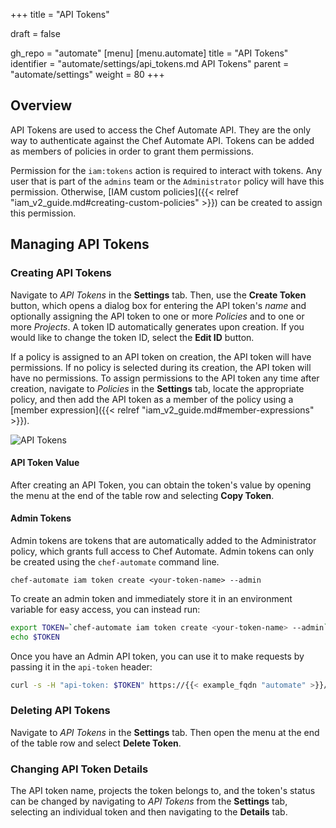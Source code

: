 +++
title = "API Tokens"

draft = false

gh_repo = "automate"
[menu]
  [menu.automate]
    title = "API Tokens"
    identifier = "automate/settings/api_tokens.md API Tokens"
    parent = "automate/settings"
    weight = 80
+++

## Overview

API Tokens are used to access the Chef Automate API. They are the only way to authenticate against the Chef Automate API. Tokens can be added as members of policies in order to grant them permissions.

Permission for the `iam:tokens` action is required to interact with tokens. Any user that is part of the `admins` team or the `Administrator` policy will have this permission. Otherwise, [IAM custom policies]({{< relref "iam_v2_guide.md#creating-custom-policies" >}}) can be created to assign this permission.

## Managing API Tokens

### Creating API Tokens

Navigate to _API Tokens_ in the **Settings** tab. Then, use the **Create Token** button, which opens a dialog box for entering the API token's _name_ and optionally assigning the API token to one or more _Policies_ and to one or more _Projects_. A token ID automatically generates upon creation. If you would like to change the token ID, select the **Edit ID** button.

If a policy is assigned to an API token on creation, the API token will have permissions. If no policy is selected during its creation, the API token will have no permissions. To assign permissions to the API token any time after creation, navigate to _Policies_ in the **Settings** tab, locate the appropriate policy, and then add the API token as a member of the policy using a [member expression]({{< relref "iam_v2_guide.md#member-expressions" >}}).

![API Tokens](/images/automate/admin-tab-API-tokens-list.png)

#### API Token Value

After creating an API Token, you can obtain the token's value by opening the menu at the end of the table row and selecting **Copy Token**.

#### Admin Tokens

Admin tokens are tokens that are automatically added to the Administrator policy, which grants full access to Chef Automate.
Admin tokens can only be created using the `chef-automate` command line.

```
chef-automate iam token create <your-token-name> --admin
```

To create an admin token and immediately store it in an environment variable for easy access, you can instead run:

```bash
export TOKEN=`chef-automate iam token create <your-token-name> --admin`
echo $TOKEN
```

Once you have an Admin API token, you can use it to make requests by passing it in the `api-token` header:

```bash
curl -s -H "api-token: $TOKEN" https://{{< example_fqdn "automate" >}}/apis/iam/v2/policies -v
```

### Deleting API Tokens

Navigate to _API Tokens_ in the **Settings** tab. Then open the menu at the end of the table row and select **Delete Token**.

### Changing API Token Details

The API token name, projects the token belongs to, and the token's status can be changed by navigating to _API Tokens_ from the **Settings** tab, selecting an individual token and then navigating to the **Details** tab.
